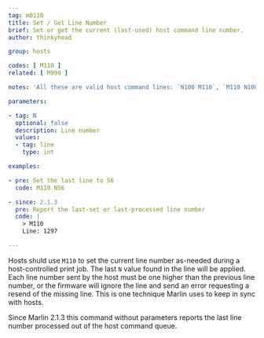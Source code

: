 ```yaml
---
tag: m0110
title: Set / Get Line Number
brief: Set or get the current (last-used) host command line number.
author: thinkyhead

group: hosts

codes: [ M110 ]
related: [ M999 ]

notes: 'All these are valid host command lines: `N100 M110`, `M110 N100`, `N101 M110 N100`.'

parameters:

- tag: N
  optional: false
  description: Line number
  values:
  - tag: line
    type: int

examples:

- pre: Set the last line to 56
  code: M110 N56

- since: 2.1.3
  pre: Report the last-set or last-processed line number
  code: |
    > M110
    Line: 1297

---
```


Hosts shuld use `M110` to set the current line number as-needed during a host-controlled print job. The last `N` value found in the line will be applied. Each line number sent by the host must be one higher than the previous line number, or the firmware will ignore the line and send an error requesting a resend of the missing line. This is one technique Marlin uses to keep in sync with hosts.

Since Marlin 2.1.3 this command without parameters reports the last line number processed out of the host command queue.
